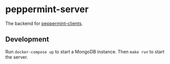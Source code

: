 # peppermint-server

The backend for [peppermint-clients](https://github.com/peppermint-recipes/peppermint-clients).


## Development

Run `docker-compose up` to start a MongoDB instance.
Then `make run` to start the server.
